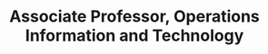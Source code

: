 ---
name: Dan Iancu
role: Instructor
title: Associate Professor, Operations Information and Technology
email: daniancu@stanford.edu
website: http://web.stanford.edu/~daniancu
office-hours: Wednesdays 3:30-5pm in Knight Management Center, Faculty Building East 369 ([by appointment](https://calendar.app.google/EYTgGWW7GgjDP8kRA))
---